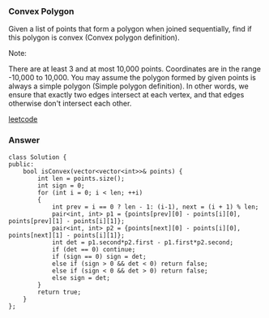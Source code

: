 ### Convex Polygon
Given a list of points that form a polygon when joined sequentially, find if this polygon is convex (Convex polygon definition).

Note:

There are at least 3 and at most 10,000 points.
Coordinates are in the range -10,000 to 10,000.
You may assume the polygon formed by given points is always a simple polygon (Simple polygon definition). In other words, we ensure that exactly two edges intersect at each vertex, and that edges otherwise don't intersect each other.

[leetcode](https://leetcode.com/problems/convex-polygon/description/)

### Answer
	class Solution {
	public:
	    bool isConvex(vector<vector<int>>& points) {
	        int len = points.size();
	        int sign = 0;
	        for (int i = 0; i < len; ++i)
	        {
	            int prev = i == 0 ? len - 1: (i-1), next = (i + 1) % len;
	            pair<int, int> p1 = {points[prev][0] - points[i][0], points[prev][1] - points[i][1]};
	            pair<int, int> p2 = {points[next][0] - points[i][0], points[next][1] - points[i][1]};
	            int det = p1.second*p2.first - p1.first*p2.second;
	            if (det == 0) continue;
	            if (sign == 0) sign = det;
	            else if (sign > 0 && det < 0) return false;
	            else if (sign < 0 && det > 0) return false;
	            else sign = det;
	        }
	        return true;
	    }
	};